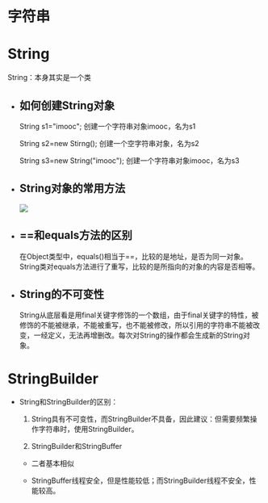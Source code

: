 # 字符串

# String

String：本身其实是一个类

- ## 如何创建String对象
  
  String s1="imooc"; 创建一个字符串对象imooc，名为s1
  
  String s2=new Stirng(); 创建一个空字符串对象，名为s2
  
  String s3=new String("imooc"); 创建一个字符串对象imooc，名为s3
  
- ## String对象的常用方法
  
  ![](file://C:\Users\25044\AppData\Roaming\marktext\images\2025-03-27-15-55-34-image.png?msec=1743127310240)
  
- ## ==和equals方法的区别
  
  在Object类型中，equals()相当于==，比较的是地址，是否为同一对象。
  String类对equals方法进行了重写，比较的是所指向的对象的内容是否相等。
  
- ## String的不可变性
  
  String从底层看是用final关键字修饰的一个数组，由于final关键字的特性，被修饰的不能被继承，不能被重写，也不能被修改，所以引用的字符串不能被改变，一经定义，无法再增删改。每次对String的操作都会生成新的String对象。
  

# StringBuilder

- String和StringBuilder的区别：
  
  1. String具有不可变性，而StringBuilder不具备，因此建议：但需要频繁操作字符串时，使用StringBuilder。
    
  2. StringBuilder和StringBuffer
    
    - 二者基本相似
      
    - StringBuffer线程安全，但是性能较低；而StringBuilder线程不安全，性能较高。
